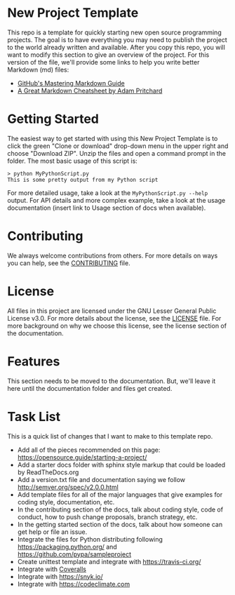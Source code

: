 # New Project Template
This repo is a template for quickly starting new open source programming projects. The goal is to have everything you may need to publish the project to the world already written and available. After you copy this repo, you will want to modify this section to give an overview of the project. For this version of the file, we'll provide some links to help you write better Markdown (md) files:

* [GitHub's Mastering Markdown Guide](https://guides.github.com/features/mastering-markdown/)
* [A Great Markdown Cheatsheet by Adam Pritchard](https://github.com/adam-p/markdown-here/wiki/Markdown-Cheatsheet)

# Getting Started
The easiest way to get started with using this New Project Template is to click the green "Clone or download" drop-down menu in the upper right and choose "Download ZIP". Unzip the files and open a command prompt in the folder. The most basic usage of this script is:

    > python MyPythonScript.py
    This is some pretty output from my Python script

For more detailed usage, take a look at the `MyPythonScript.py --help` output. For API details and more complex example, take a look at the usage documentation (insert link to Usage section of docs when available).

# Contributing
We always welcome contributions from others. For more details on ways you can help, see the [CONTRIBUTING](CONTRIBUTING) file.

# License
All files in this project are licensed under the GNU Lesser General Public License v3.0. For more details about the license, see the [LICENSE](LICENSE) file. For more background on why we choose this license, see the license section of the documentation.

# Features
This section needs to be moved to the documentation. But, we'll leave it here until the documentation folder and files get created.

# Task List
This is a quick list of changes that I want to make to this template repo.
* Add all of the pieces recommended on this page: https://opensource.guide/starting-a-project/
* Add a starter docs folder with sphinx style markup that could be loaded by ReadTheDocs.org
* Add a version.txt file and documentation saying we follow http://semver.org/spec/v2.0.0.html
* Add template files for all of the major languages that give examples for coding style, documentation, etc.
* In the contributing section of the docs, talk about coding style, code of conduct, how to push change proposals, branch strategy, etc.
* In the getting started section of the docs, talk about how someone can get help or file an issue.
* Integrate the files for Python distributing following https://packaging.python.org/ and https://github.com/pypa/sampleproject
* Create unittest template and integrate with https://travis-ci.org/
* Integrate with [Coveralls](https://coveralls.io)
* Integrate with https://snyk.io/
* Integrate with https://codeclimate.com
